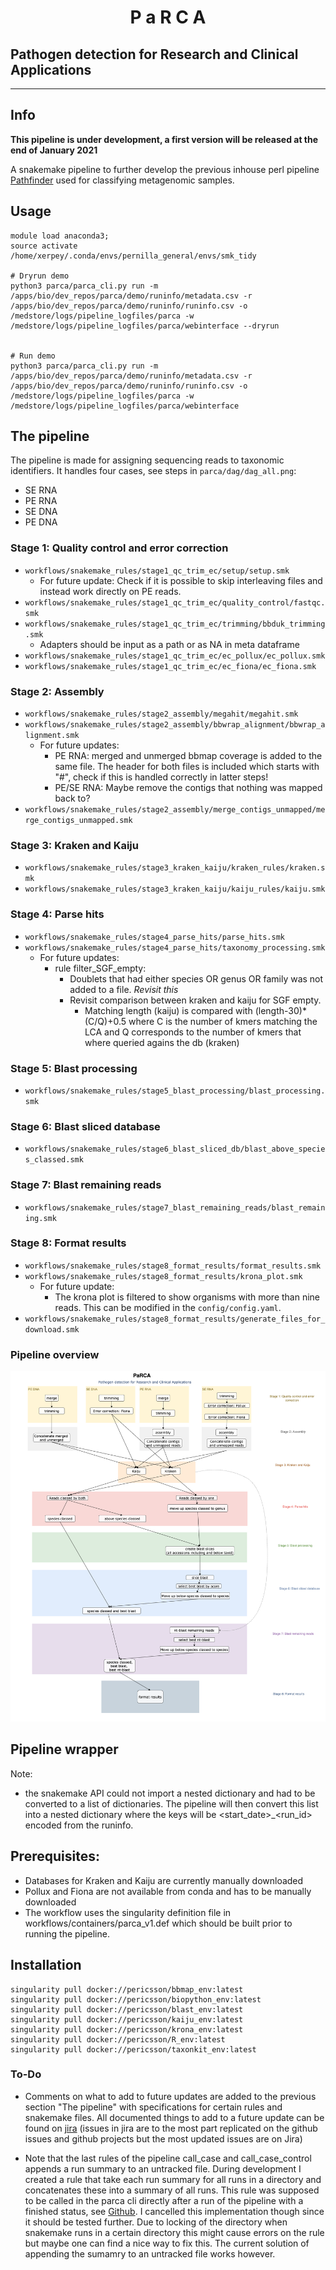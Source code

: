 
<h1 align="center" >
  P a R C A
</h1>

## Pathogen detection for Research and Clinical Applications

---
## Info
**This pipeline is under development, a first version will be released at the end of January 2021**

A snakemake pipeline to further develop the previous inhouse perl pipeline [Pathfinder](https://github.com/ClinicalGenomicsGBG/pathfinder_43b_perl) used for classifying metagenomic samples.

## Usage

```
module load anaconda3;
source activate /home/xerpey/.conda/envs/pernilla_general/envs/smk_tidy

# Dryrun demo
python3 parca/parca_cli.py run -m /apps/bio/dev_repos/parca/demo/runinfo/metadata.csv -r /apps/bio/dev_repos/parca/demo/runinfo/runinfo.csv -o /medstore/logs/pipeline_logfiles/parca -w /medstore/logs/pipeline_logfiles/parca/webinterface --dryrun


# Run demo
python3 parca/parca_cli.py run -m /apps/bio/dev_repos/parca/demo/runinfo/metadata.csv -r /apps/bio/dev_repos/parca/demo/runinfo/runinfo.csv -o /medstore/logs/pipeline_logfiles/parca -w /medstore/logs/pipeline_logfiles/parca/webinterface
```

## **The pipeline**
The pipeline is made for assigning sequencing reads to taxonomic identifiers.
It handles four cases, see steps in `parca/dag/dag_all.png`:
* SE RNA
* PE RNA
* SE DNA
* PE DNA

### Stage 1: Quality control and error correction
* `workflows/snakemake_rules/stage1_qc_trim_ec/setup/setup.smk`
  * For future update: Check if it is possible to skip interleaving files and instead work directly on PE reads.
* `workflows/snakemake_rules/stage1_qc_trim_ec/quality_control/fastqc.smk`
* `workflows/snakemake_rules/stage1_qc_trim_ec/trimming/bbduk_trimming.smk`
  * Adapters should be input as a path or as NA in meta dataframe
* `workflows/snakemake_rules/stage1_qc_trim_ec/ec_pollux/ec_pollux.smk`
* `workflows/snakemake_rules/stage1_qc_trim_ec/ec_fiona/ec_fiona.smk`

### Stage 2: Assembly
* `workflows/snakemake_rules/stage2_assembly/megahit/megahit.smk`
* `workflows/snakemake_rules/stage2_assembly/bbwrap_alignment/bbwrap_alignment.smk`
  * For future updates: 
    * PE RNA: merged and unmerged bbmap coverage is added to the same file. The header for both files is included which starts with "#", check if this is handled correctly in latter steps! 
    * PE/SE RNA: Maybe remove the contigs that nothing was mapped back to?
* `workflows/snakemake_rules/stage2_assembly/merge_contigs_unmapped/merge_contigs_unmapped.smk`

### Stage 3: Kraken and Kaiju
* `workflows/snakemake_rules/stage3_kraken_kaiju/kraken_rules/kraken.smk`
* `workflows/snakemake_rules/stage3_kraken_kaiju/kaiju_rules/kaiju.smk`

### Stage 4: Parse hits
* `workflows/snakemake_rules/stage4_parse_hits/parse_hits.smk`
* `workflows/snakemake_rules/stage4_parse_hits/taxonomy_processing.smk` 
  * For future updates: 
    * rule filter_SGF_empty: 
      * Doublets that had either species OR genus OR family was not added to a file. *Revisit this*
	  * Revisit comparison between kraken and kaiju for SGF empty.
	    * Matching length (kaiju) is compared with (length-30)*(C/Q)+0.5 where C is the number of kmers matching the LCA and Q corresponds to the number of kmers that where queried agains the db (kraken)
  
### Stage 5: Blast processing
* `workflows/snakemake_rules/stage5_blast_processing/blast_processing.smk`

### Stage 6: Blast sliced database
* `workflows/snakemake_rules/stage6_blast_sliced_db/blast_above_species_classed.smk`

### Stage 7: Blast remaining reads
* `workflows/snakemake_rules/stage7_blast_remaining_reads/blast_remaining.smk`

### Stage 8: Format results
* `workflows/snakemake_rules/stage8_format_results/format_results.smk`
* `workflows/snakemake_rules/stage8_format_results/krona_plot.smk`
  * For future update: 
    * The krona plot is filtered to show organisms with more than nine reads. This can be modified in the `config/config.yaml`.
* `workflows/snakemake_rules/stage8_format_results/generate_files_for_download.smk`


### Pipeline overview
![Parca flow chart](./parca_flow_chart_png.png)


## **Pipeline wrapper**

Note:
- the snakemake API could not import a nested dictionary and had to be converted to a list of dictionaries. The pipeline will then convert this list into a nested dictionary where the keys will be <start_date>_<run_id> encoded from the runinfo.

## Prerequisites:
* Databases for Kraken and Kaiju are currently manually downloaded 
* Pollux and Fiona are not available from conda and has to be manually downloaded
* The workflow uses the singularity definition file in workflows/containers/parca_v1.def which should be built prior to running the pipeline.

## Installation
```
singularity pull docker://pericsson/bbmap_env:latest
singularity pull docker://pericsson/biopython_env:latest
singularity pull docker://pericsson/blast_env:latest
singularity pull docker://pericsson/kaiju_env:latest
singularity pull docker://pericsson/krona_env:latest
singularity pull docker://pericsson/R_env:latest
singularity pull docker://pericsson/taxonkit_env:latest
```

### To-Do
* Comments on what to add to future updates are added to the previous section "The pipeline" with specifications for certain rules and snakemake files. All documented things to add to a future update can be found on [jira](https://clinicalgenomics.atlassian.net/secure/RapidBoard.jspa?rapidView=83&projectKey=PR&view=planning.nodetail&selectedIssue=PR-3&issueLimit=100&assignee=5d19d97386b1040ce2815bc6) (issues in jira are to the most part replicated on the github issues and github projects but the most updated issues are on Jira)

* Note that the last rules of the pipeline call_case and call_case_control appends a run summary to an untracked file. During development I created a rule that take each run summary for all runs in a directory and concatenates these into a summary of all runs. This rule was supposed to be called in the parca cli directly after a run of the pipeline with a finished status, see [Github](https://github.com/ClinicalGenomicsGBG/PARCA/blob/1c334338312a4d9d42479dba0faecb179cc87582/parca/concat_main_page_stats.smk). I cancelled this implementation though since it should be tested further. Due to locking of the directory when snakemake runs in a certain directory this might cause errors on the rule but maybe one can find a nice way to fix this. The current solution of appending the sumamry to an untracked file works however.
